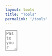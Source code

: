 ```yaml
---
layout: tools
title: "Tools"
permalink: '/tools'
---
```

<script src="https://ajax.googleapis.com/ajax/libs/jquery/3.5.1/jquery.min.js"></script>
<link href="{{ base.url | prepend: site.url }}/assets/css/json-viewer.css" rel="stylesheet" />
<link href="{{ base.url | prepend: site.url }}/assets/css/simpleXML.css" rel="stylesheet" />

<script src="{{ base.url | prepend: site.url }}/assets/libs/json-viewer.js"></script>
<script src="{{ base.url | prepend: site.url }}/assets/libs/simpleXML.js"></script>

<textarea id="inputText" name="inputText"
          rows="4" cols="2" placeholder="Paste your JSON | XML | YAML here!">
</textarea>

<pre id="json-renderer"></pre>
<div id="xml-viewer"></div>

<script>
// self executing function here
    $('#json-renderer').hide();
    $('#xml-viewer').hide();
    (()=> {
        
        $('#inputText').on('input', ()=> {
           
            switch ($('#inputText').val().charAt(0)) {
                case '{':
                    showJsonViewer($('#inputText').val());
                    break;
                case '[':
                    showJsonViewer($('#inputText').val());
                    break;
                case '<':
                    showXMLViewer($('#inputText').val());
                    break;
                default:
                    showYAMLViewer($('#inputText').val());
            }                    
        });

        
    })();

    const showJsonViewer = (inputText)=> {
        
        try{
            $('#json-renderer').jsonViewer(JSON.parse(inputText)); 
            $('#json-renderer').show();
        } catch(e) {
            $('#json-renderer').jsonViewer(''); 
            $('#json-renderer').hide();
        }
    }

     const showXMLViewer = (inputText)=> {
        
        try{

            const parser = new DOMParser();
            const domXML = parser.parseFromString(inputText, "application/xml");
            console.log(domXML)
            $("#xml-viewer").simpleXML({
	            xmlString: domXML
           }); 
            $('#xml-viewer').show();
        } catch(e) {
            $('#xml-viewer').hide();
        }
    }

</script>

